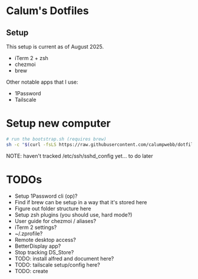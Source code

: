 # Calum's Dotfiles

## Setup

This setup is current as of August 2025.

- iTerm 2 + zsh
- chezmoi
- brew


Other notable apps that I use:

- 1Password
- Tailscale

# Setup new computer

```bash
# run the bootstrap.sh (requires brew)
sh -c "$(curl -fsLS https://raw.githubusercontent.com/calumpwebb/dotfiles/main/bootstrap.sh)"
```

NOTE: haven't tracked /etc/ssh/sshd_config yet... to do later

# TODOs

- Setup 1Password cli (op)?
- Find if brew can be setup in a way that it's stored here
- Figure out folder structure here
- Setup zsh plugins (you should use, hard mode?)
- User guide for chezmoi / aliases?
- iTerm 2 settings?
- ~/.zprofile?
- Remote desktop access?
- BetterDisplay app?
- Stop tracking DS_Store?
- TODO: install alfred and document here?
- TODO: tailscale setup/config here?
- TODO: create 

